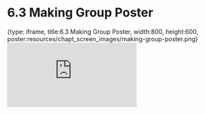# 6.3 Making Group Poster
 
{type: iframe, title:6.3 Making Group Poster, width:800, height:600, poster:resources/chapt_screen_images/making-group-poster.png}
![](https://sayumiyork.github.io/c-moor-ottr-generic/making-group-poster.html)
 

 

